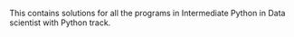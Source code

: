 This contains solutions for all the programs in Intermediate Python in Data scientist with Python track.
